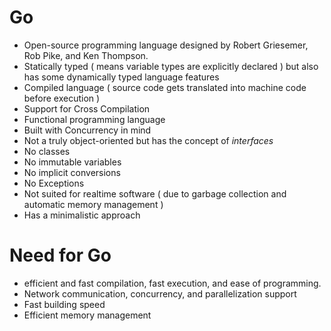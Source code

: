 # Go

- Open-source programming language designed by Robert Griesemer, Rob Pike, and Ken Thompson.
- Statically typed ( means variable types are explicitly declared ) but also has some dynamically typed language features
- Compiled language ( source code gets translated into machine code before execution )
- Support for Cross Compilation
- Functional programming language
- Built with Concurrency in mind
- Not a truly object-oriented but has the concept of *interfaces*
- No classes
- No immutable variables
- No implicit conversions
- No Exceptions
- Not suited for realtime software ( due to garbage collection and automatic memory management )
- Has a minimalistic approach

# Need for Go

- efficient and fast compilation, fast execution, and ease of programming.
- Network communication, concurrency, and parallelization support
- Fast building speed
- Efficient memory management
